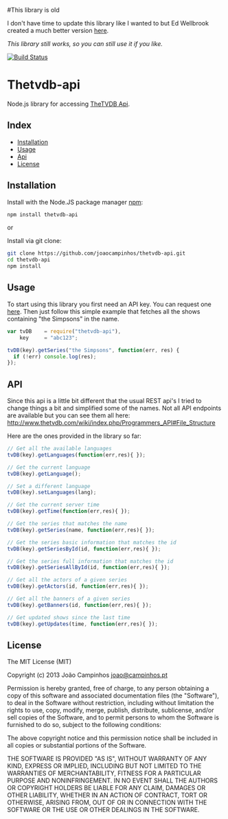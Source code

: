 #This library is old

I don't have time to update this library like I wanted to but Ed Wellbrook created a much better version [here](https://github.com/edwellbrook/node-tvdb).

*This library still works, so you can still use it if you like.*

[![Build Status](https://travis-ci.org/joaocampinhos/thetvdb-api.png)](https://travis-ci.org/joaocampinhos/thetvdb-api)

# Thetvdb-api

Node.js library for accessing [TheTVDB Api](http://www.thetvdb.com/wiki/index.php/Programmers_API).



## Index

* [Installation](#installation)
* [Usage](#usage)
* [Api](#api)
* [License](#license)



## Installation

Install with the Node.JS package manager [npm](http://npmjs.org/):

```bash
npm install thetvdb-api
```

or

Install via git clone:

```bash
git clone https://github.com/joaocampinhos/thetvdb-api.git
cd thetvdb-api
npm install
```



## Usage

To start using this library you first need an API key. You can request one [here](http://thetvdb.com/?tab=apiregister).
Then just follow this simple example that fetches all the shows containing "the Simpsons" in the name.

```js
var tvDB    = require("thetvdb-api"),
    key     = "abc123";

tvDB(key).getSeries("the Simpsons", function(err, res) {
  if (!err) console.log(res);
});
```



## API

Since this api is a little bit different that the usual REST api's I tried to change things a bit and simplified some of the names.
Not all API endpoints are available but you can see them all here:
<http://www.thetvdb.com/wiki/index.php/Programmers_API#File_Structure>

Here are the ones provided in the library so far:

```js
// Get all the available languages
tvDB(key).getLanguages(function(err,res){ });

// Get the current language
tvDB(key).getLanguage();

// Set a different language
tvDB(key).setLanguages(lang);

// Get the current server time
tvDB(key).getTime(function(err,res){ });

// Get the series that matches the name
tvDB(key).getSeries(name, function(err,res){ });

// Get the series basic information that matches the id
tvDB(key).getSeriesById(id, function(err,res){ });

// Get the series full information that matches the id
tvDB(key).getSeriesAllById(id, function(err,res){ });

// Get all the actors of a given series
tvDB(key).getActors(id, function(err,res){ });

// Get all the banners of a given series
tvDB(key).getBanners(id, function(err,res){ });

// Get updated shows since the last time
tvDB(key).getUpdates(time, function(err,res){ });
```



## License

The MIT License (MIT)

Copyright (c) 2013 João Campinhos <joao@campinhos.pt>

Permission is hereby granted, free of charge, to any person obtaining a copy
of this software and associated documentation files (the "Software"), to deal
in the Software without restriction, including without limitation the rights
to use, copy, modify, merge, publish, distribute, sublicense, and/or sell
copies of the Software, and to permit persons to whom the Software is
furnished to do so, subject to the following conditions:

The above copyright notice and this permission notice shall be included in
all copies or substantial portions of the Software.

THE SOFTWARE IS PROVIDED "AS IS", WITHOUT WARRANTY OF ANY KIND, EXPRESS OR
IMPLIED, INCLUDING BUT NOT LIMITED TO THE WARRANTIES OF MERCHANTABILITY,
FITNESS FOR A PARTICULAR PURPOSE AND NONINFRINGEMENT. IN NO EVENT SHALL THE
AUTHORS OR COPYRIGHT HOLDERS BE LIABLE FOR ANY CLAIM, DAMAGES OR OTHER
LIABILITY, WHETHER IN AN ACTION OF CONTRACT, TORT OR OTHERWISE, ARISING FROM,
OUT OF OR IN CONNECTION WITH THE SOFTWARE OR THE USE OR OTHER DEALINGS IN
THE SOFTWARE.
